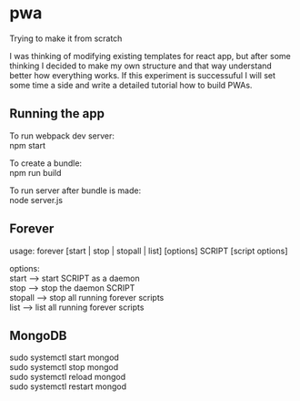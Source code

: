 # pwa
Trying to make it from scratch

I was thinking of modifying existing templates for react app, but after some thinking
 I decided to make my own structure and that way understand better how everything works.
 If this experiment is successuful I will set some time a side and write a detailed tutorial
 how to build PWAs.

## Running the app
To run webpack dev server:   
  npm start

To create a bundle:   
  npm run build

To run server after bundle is made:   
  node server.js


## Forever
 usage: forever [start | stop | stopall | list] [options] SCRIPT [script options]    

options:   
  start     -->  start SCRIPT as a daemon    
  stop      -->  stop the daemon SCRIPT    
  stopall   -->  stop all running forever scripts    
  list      -->  list all running forever scripts  


## MongoDB
sudo systemctl start mongod    
sudo systemctl stop mongod      
sudo systemctl reload mongod     
sudo systemctl restart mongod       
